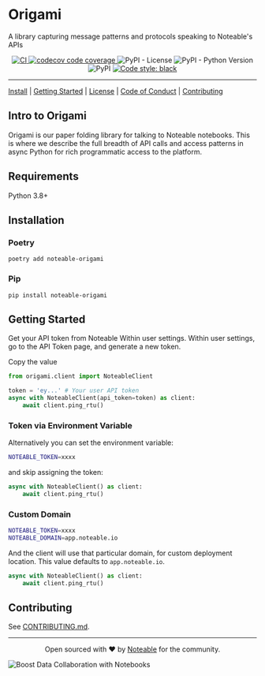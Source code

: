# Origami
A library capturing message patterns and protocols speaking to Noteable's APIs
<p align="center">
<a href="https://github.com/noteable-io/origami/actions/workflows/ci.yaml">
    <img src="https://github.com/noteable-io/origami/actions/workflows/ci.yaml/badge.svg" alt="CI" />
</a>
<a href="https://codecov.io/gh/noteable-io/origami" > 
 <img src="https://codecov.io/gh/noteable-io/origami/branch/main/graph/badge.svg" alt="codecov code coverage"/> 
 </a>
<img alt="PyPI - License" src="https://img.shields.io/pypi/l/noteable-origami" />
<img alt="PyPI - Python Version" src="https://img.shields.io/pypi/pyversions/noteable-origami" />
<img alt="PyPI" src="https://img.shields.io/pypi/v/noteable-origami">
<a href="https://github.com/psf/black"><img alt="Code style: black" src="https://img.shields.io/badge/code%20style-black-000000.svg"></a>
</p>

---------

[Install](#installation) | [Getting Started](#getting-started) | [License](./LICENSE) | [Code of Conduct](./CODE_OF_CONDUCT.md) | [Contributing](./CONTRIBUTING.md)

<!-- --8<-- [start:intro] -->
## Intro to Origami

Origami is our paper folding library for talking to Noteable notebooks. This is where we describe the full breadth of API calls and access patterns in async Python for rich programmatic access to the platform.
<!-- --8<-- [end:intro] -->

<!-- --8<-- [start:requirements] -->
## Requirements

Python 3.8+
<!-- --8<-- [end:requirements] -->

<!-- --8<-- [start:install] -->
## Installation

### Poetry

```shell
poetry add noteable-origami
```


### Pip
```shell
pip install noteable-origami
```
<!-- --8<-- [end:install] -->

<!-- --8<-- [start:start] -->
## Getting Started

Get your API token from Noteable Within user settings.
Within user settings, go to the API Token page, and generate a new token. 

Copy the value

```python
from origami.client import NoteableClient

token = 'ey...' # Your user API token
async with NoteableClient(api_token=token) as client:
    await client.ping_rtu()
```

### Token via Environment Variable

Alternatively you can set the environment variable:

```bash
NOTEABLE_TOKEN=xxxx
```

and skip assigning the token:

```python
async with NoteableClient() as client:
    await client.ping_rtu()
```

### Custom Domain

```bash
NOTEABLE_TOKEN=xxxx
NOTEABLE_DOMAIN=app.noteable.io
```

And the client will use that particular domain, for custom deployment location. This value defaults to `app.noteable.io`.

```python
async with NoteableClient() as client:
    await client.ping_rtu()
```

<!-- --8<-- [end:start] -->

## Contributing

See [CONTRIBUTING.md](./CONTRIBUTING.md).

-------

<p align="center">Open sourced with ❤️ by <a href="https://noteable.io">Noteable</a> for the community.</p>

<img href="https://pages.noteable.io/private-beta-access" src="https://assets.noteable.io/github/2022-07-29/noteable.png" alt="Boost Data Collaboration with Notebooks">
